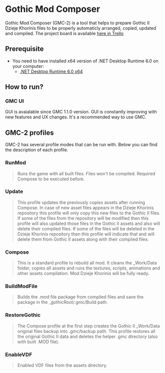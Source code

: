 # Gothic Mod Composer

Gothic Mod Composer (GMC-2) is a tool that helps to prepare Gothic II Dzieje Khorinis files to be properly automaticly arranged, copied, updated and compiled.
The project board is available [here in Trello]

## Prerequisite
- You need to have installed x64 version of .NET Desktop Runtime 6.0 on your computer:
  - [.NET Desktop Runtime 6.0 x64](https://dotnet.microsoft.com/download/dotnet/thank-you/runtime-desktop-6.0.0-windows-x64-installer)

## How to run?

### GMC UI
GUI is avaialable since GMC 1.1.0 version. GUI is constantly improving with new features and UX changes. It's a recommended way to use GMC.

## GMC-2 profiles
GMC-2 has several profile modes that can be run with. Below you can find the description of each profile.

### RunMod
> Runs the game with all built files. Files won't be compiled. Required Compose to be executed before.

### Update
> This profile updates the previously copies assets after running Compose. In case of new asset files appears in the Dzieje Khorinis repository this profile will only copy this new files to the Gothic II files. If some of the files from the repository will be modified then this profile will also updated those files in the Gothic II assets and also will delete their compiled files. If some of the files will be deleted in the Dzieje Khorinis repository then this profile will indicate that and will delete them from Gothic II assets along with their compiled files.

### Compose
> This is a standard profile to rebuild all mod. It cleans the _Work/Data folder, copies all assets and runs the textures, scripts, animations and other assets compilation. Mod Dzieje Khorinis will be fully ready.

### BuildModFile
> Builds the .mod file package from compiled files and save the package in the _gothicRoot/.gmc/Build path.

### RestoreGothic
> The Compose profile at the first step creates the Gothic II _Work/Data original files backup into .gmc/backup path. This profile restores all the original Gothic II data and deletes the helper .gmc directory (also with built .MOD file).

### EnableVDF
> Enabled VDF files from the assets directory.


[here in Trello]: https://trello.com/b/ndyTLtzA/gmc-2